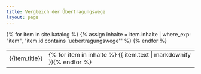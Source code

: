```yaml
---
title: Vergleich der Übertragungswege
layout: page
---
```


<table>
  {% for item in site.katalog %}
  {% assign inhalte = item.inhalte | where_exp: "item", "item.id contains 'uebertragungswege'" %}
  
  <tr>
    <td>{{item.title}}</td>
    <td>{% for item in inhalte %} {{ item.text | markdownify }}{% endfor %}</td>
  </tr>
  {% endfor %}  
</table>